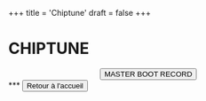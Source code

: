 +++
title = 'Chiptune'
draft = false
+++

# CHIPTUNE
<div align="center"><button onclick="window.location.href='https://azrael-iii.github.io/neocom.github.io/musique/chiptune/mbr';">MASTER BOOT RECORD</button></div>
***
<button onclick="window.location.href='https://azrael-iii.github.io/neocom.github.io';">Retour à l'accueil</button>